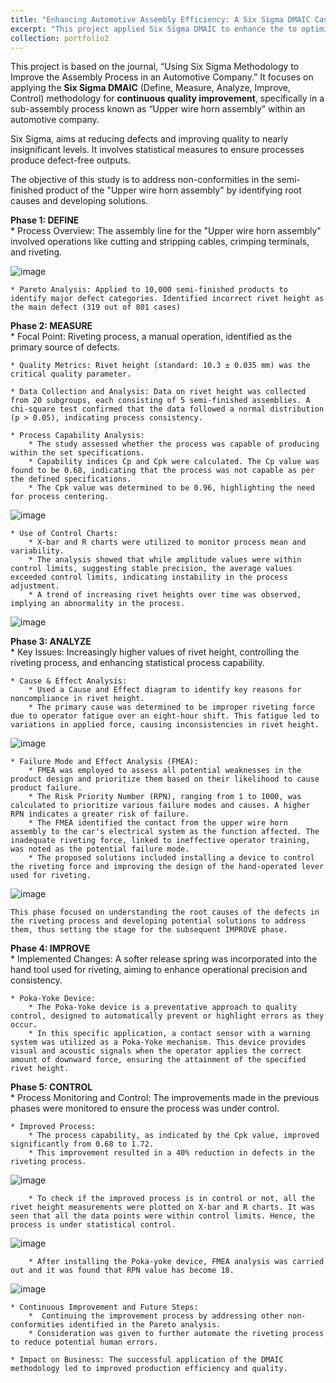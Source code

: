 ```yaml
---
title: "Enhancing Automotive Assembly Efficiency: A Six Sigma DMAIC Case Study"
excerpt: "This project applied Six Sigma DMAIC to enhance the to optimize the assembly process in an automotive company, resulting in a 40% reduction in defects and a significant increase in process capability."
collection: portfolio2
---
```


This project is based on the journal, “Using Six Sigma Methodology to Improve the Assembly Process in an Automotive Company.” It focuses on applying the **Six Sigma DMAIC** (Define, Measure, Analyze, Improve, Control) methodology for **continuous quality improvement**, specifically in a sub-assembly process known as “Upper wire horn assembly” within an automotive company​​.

Six Sigma, aims at reducing defects and improving quality to nearly insignificant levels. It involves statistical measures to ensure processes produce defect-free outputs​​.

The objective of this study is to address non-conformities in the semi-finished product of the "Upper wire horn assembly" by identifying root causes and developing solutions.

**Phase 1: DEFINE**                         
    * Process Overview: The assembly line for the "Upper wire horn assembly" involved operations like cutting and stripping cables, crimping terminals, and riveting.             

![image](/images/qc-pareto.png)

    * Pareto Analysis: Applied to 10,000 semi-finished products to identify major defect categories. Identified incorrect rivet height as the main defect (319 out of 801 cases)​           

**Phase 2: MEASURE**                         
    * Focal Point: Riveting process, a manual operation, identified as the primary source of defects.           

    * Quality Metrics: Rivet height (standard: 10.3 ± 0.035 mm) was the critical quality parameter.          

    * Data Collection and Analysis: Data on rivet height was collected from 20 subgroups, each consisting of 5 semi-finished assemblies. A chi-square test confirmed that the data followed a normal distribution (p > 0.05), indicating process consistency.                 

    * Process Capability Analysis: 
        * The study assessed whether the process was capable of producing within the set specifications.
        * Capability indices Cp and Cpk were calculated. The Cp value was found to be 0.68, indicating that the process was not capable as per the defined specifications.
        * The Cpk value was determined to be 0.96, highlighting the need for process centering.    

![image](/images/qc-pca.png)

    * Use of Control Charts:
        * X-bar and R charts were utilized to monitor process mean and variability.
        * The analysis showed that while amplitude values were within control limits, suggesting stable precision, the average values exceeded control limits, indicating instability in the process adjustment.
        * A trend of increasing rivet heights over time was observed, implying an abnormality in the process.   

![image](/images/qc_chart.png) 

**Phase 3: ANALYZE**                         
    * Key Issues: Increasingly higher values of rivet height, controlling the riveting process, and enhancing statistical process capability.

    * Cause & Effect Analysis:            
        * Used a Cause and Effect diagram to identify key reasons for noncompliance in rivet height.
        * The primary cause was determined to be improper riveting force due to operator fatigue over an eight-hour shift. This fatigue led to variations in applied force, causing inconsistencies in rivet height.                                

![image](/images/qc-c&e.png)

    * Failure Mode and Effect Analysis (FMEA):       
        * FMEA was employed to assess all potential weaknesses in the product design and prioritize them based on their likelihood to cause product failure.     
        * The Risk Priority Number (RPN), ranging from 1 to 1000, was calculated to prioritize various failure modes and causes. A higher RPN indicates a greater risk of failure.                     
        * The FMEA identified the contact from the upper wire horn assembly to the car's electrical system as the function affected. The inadequate riveting force, linked to ineffective operator training, was noted as the potential failure mode.               
        * The proposed solutions included installing a device to control the riveting force and improving the design of the hand-operated lever used for riveting.        

![image](/images/qc-fmea.png)

    This phase focused on understanding the root causes of the defects in the riveting process and developing potential solutions to address them, thus setting the stage for the subsequent IMPROVE phase​​.         

**Phase 4: IMPROVE**                         
    * Implemented Changes: A softer release spring was incorporated into the hand tool used for riveting, aiming to enhance operational precision and consistency.

    * Poka-Yoke Device:                              
        * The Poka-Yoke device is a preventative approach to quality control, designed to automatically prevent or highlight errors as they occur.
        * In this specific application, a contact sensor with a warning system was utilized as a Poka-Yoke mechanism. This device provides visual and acoustic signals when the operator applies the correct amount of downward force, ensuring the attainment of the specified rivet height.                         

**Phase 5: CONTROL**                         
    * Process Monitoring and Control: The improvements made in the previous phases were monitored to ensure the process was under control.      

    * Improved Process:                
        * The process capability, as indicated by the Cpk value, improved significantly from 0.68 to 1.72.      
        * This improvement resulted in a 40% reduction in defects in the riveting process. 

![image](/images/qc-pcai.png)

        * To check if the improved process is in control or not, all the rivet height measurements were plotted on X-bar and R charts. It was seen that all the data points were within control limits. Hence, the process is under statistical control.                

![image](/images/qc-charti.png)

        * After installing the Poka-yoke device, FMEA analysis was carried out and it was found that RPN value has become 18.

![image](/images/qc-fmeai.png)

    * Continuous Improvement and Future Steps:             
        *  Continuing the improvement process by addressing other non-conformities identified in the Pareto analysis.              
        * Consideration was given to further automate the riveting process to reduce potential human errors.    

    * Impact on Business: The successful application of the DMAIC methodology led to improved production efficiency and quality.                                          

